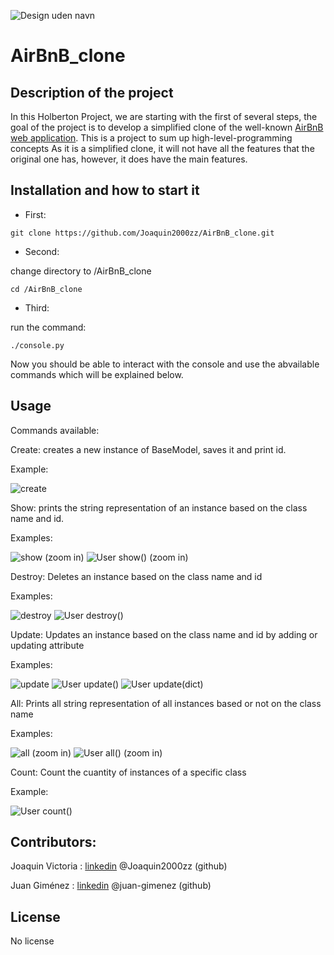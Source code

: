 ![Design uden navn](https://user-images.githubusercontent.com/85518777/156896568-3ef685cc-3206-4dc1-a453-b6494fa48b7b.png)
# AirBnB_clone



## Description of the project
In this Holberton Project, we are starting with the first of several steps, the goal of the project is to develop a simplified clone of the well-known [AirBnB web application](https://www.airbnb.com/). This is a project to sum up  high-level-programming concepts
As it is a simplified clone, it will not have all the features that the original one has, however, it does have the main features.

## Installation and how to start it

- First: 
```
git clone https://github.com/Joaquin2000zz/AirBnB_clone.git
```

- Second: 

change directory to /AirBnB_clone
```
cd /AirBnB_clone
```


- Third: 

run the command:
```
./console.py
```
Now you should be able to interact with the console and use the abvailable commands which will be explained below.



## Usage

Commands available: 

Create: creates a new instance of BaseModel, saves it and print id.

Example:

![create](https://user-images.githubusercontent.com/85518777/156899714-3c0f03e5-bb62-4396-b4d0-a23894227ca3.png)


Show: prints the string representation of an instance based on the class name and id.

Examples:

![show](https://user-images.githubusercontent.com/85518777/156899731-12b04cde-156e-47b1-a853-7285679f8cdf.png)
(zoom in)
![User show()](https://user-images.githubusercontent.com/91090043/156929922-1c2a2106-0666-407f-830e-277210425cca.png)
(zoom in)

Destroy: Deletes an instance based on the class name and id

Examples:

![destroy](https://user-images.githubusercontent.com/85518777/156899739-35e63413-c14d-4dfb-aa69-ab7a573ac495.png)
![User destroy()](https://user-images.githubusercontent.com/91090043/156930046-225d866b-5ce7-4343-9b85-67352919f9e4.png)

Update: Updates an instance based on the class name and id by adding or updating attribute

Examples:

![update](https://user-images.githubusercontent.com/85518777/156900053-7726fc86-36a2-48f4-91f6-06ec130ceaa4.png)
![User update()](https://user-images.githubusercontent.com/91090043/156929193-0a6bbd25-983b-447d-b63a-70ede4e074dd.png)
![User update(dict)](https://user-images.githubusercontent.com/91090043/156929256-51b336ce-3f3a-4336-9a60-afa875d8f5f5.png)


All: Prints all string representation of all instances based or not on the class name

Examples:

![all](https://user-images.githubusercontent.com/85518777/156899750-1089e76e-d863-4cb7-982c-7efd1a73f85d.png)
(zoom in)
![User all()](https://user-images.githubusercontent.com/91090043/156928881-d4925e70-9ec5-4ffe-88e3-314dbeb9f92d.png)
(zoom in)


Count: Count the cuantity of instances of a specific class

Example:

![User count()](https://user-images.githubusercontent.com/91090043/156929804-fe31f0f5-9ab4-487f-a7c5-df3c99bdf06a.png)

## Contributors:
Joaquin Victoria : [linkedin](https://www.linkedin.com/in/joaquin-victoria-delgado-31a53a222/) @Joaquin2000zz (github)

Juan Giménez : [linkedin](https://www.linkedin.com/in/juan-valentin-gimenez-denis-381b01214/) @juan-gimenez (github)

## License
No license
